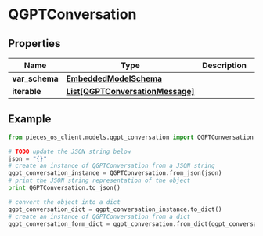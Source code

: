 # QGPTConversation


## Properties

Name | Type | Description | Notes
------------ | ------------- | ------------- | -------------
**var_schema** | [**EmbeddedModelSchema**](EmbeddedModelSchema) |  | [optional] 
**iterable** | [**List[QGPTConversationMessage]**](QGPTConversationMessage) |  | [optional] 

## Example

```python
from pieces_os_client.models.qgpt_conversation import QGPTConversation

# TODO update the JSON string below
json = "{}"
# create an instance of QGPTConversation from a JSON string
qgpt_conversation_instance = QGPTConversation.from_json(json)
# print the JSON string representation of the object
print QGPTConversation.to_json()

# convert the object into a dict
qgpt_conversation_dict = qgpt_conversation_instance.to_dict()
# create an instance of QGPTConversation from a dict
qgpt_conversation_form_dict = qgpt_conversation.from_dict(qgpt_conversation_dict)
```



